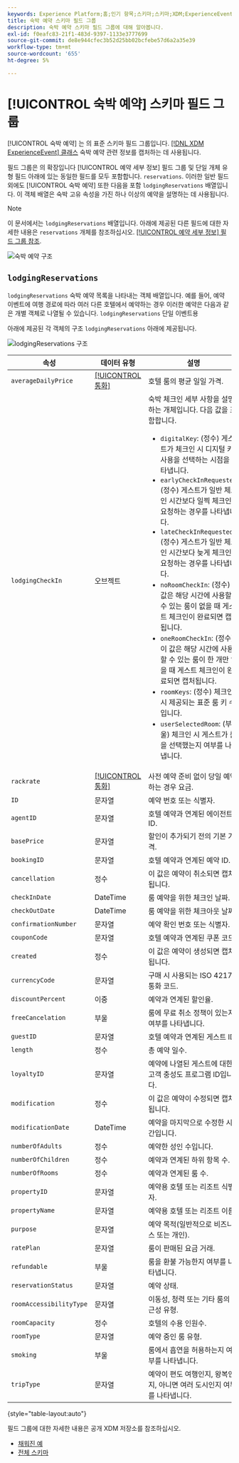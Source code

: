 ```yaml
---
keywords: Experience Platform;홈;인기 항목;스키마;스키마;XDM;ExperienceEvent;필드;스키마;스키마;스키마 디자인;필드 그룹;필드 그룹;예약;숙박;
title: 숙박 예약 스키마 필드 그룹
description: 숙박 예약 스키마 필드 그룹에 대해 알아봅니다.
exl-id: f0eafc83-21f1-483d-9397-1133e3777699
source-git-commit: de8e944cfec3b52d25bb02bcfebe57d6a2a35e39
workflow-type: tm+mt
source-wordcount: '655'
ht-degree: 5%

---
```


# [!UICONTROL 숙박 예약] 스키마 필드 그룹

[!UICONTROL 숙박 예약] 는 의 표준 스키마 필드 그룹입니다. [[!DNL XDM ExperienceEvent] 클래스](../../classes/experienceevent.md) 숙박 예약 관련 정보를 캡처하는 데 사용됩니다.

필드 그룹은 의 확장입니다 [!UICONTROL 예약 세부 정보] 필드 그룹 및 단일 개체 유형 필드 아래에 있는 동일한 필드를 모두 포함합니다. `reservations`. 이러한 일반 필드 외에도 [!UICONTROL 숙박 예약] 또한 다음을 포함 `lodgingReservations` 배열입니다. 이 객체 배열은 숙박 고유 속성을 가진 하나 이상의 예약을 설명하는 데 사용됩니다.

>[!NOTE]
>
>이 문서에서는 `lodgingReservations` 배열입니다. 아래에 제공된 다른 필드에 대한 자세한 내용은 `reservations` 개체를 참조하십시오. [[!UICONTROL 예약 세부 정보] 필드 그룹 참조](./reservation-details.md).

![숙박 예약 구조](../../images/field-groups/lodging-reservation/structure.png)

## `lodgingReservations`

`lodgingReservations` 숙박 예약 목록을 나타내는 객체 배열입니다. 예를 들어, 예약 이벤트에 여행 경로에 따라 여러 다른 호텔에서 예약하는 경우 이러한 예약은 다음과 같은 개별 객체로 나열될 수 있습니다. `lodgingReservations` 단일 이벤트용

아래에 제공된 각 객체의 구조 `lodgingReservations` 아래에 제공됩니다.

![lodgingReservations 구조](../../images/field-groups/lodging-reservation/lodgingReservations.png)

| 속성 | 데이터 유형 | 설명 |
| --- | --- | --- |
| `averageDailyPrice` | [[!UICONTROL 통화]](../../data-types/currency.md) | 호텔 룸의 평균 일일 가격. |
| `lodgingCheckIn` | 오브젝트 | 숙박 체크인 세부 사항을 설명하는 개체입니다. 다음 값을 포함합니다.<ul><li>`digitalKey`: (정수) 게스트가 체크인 시 디지털 키 사용을 선택하는 시점을 나타냅니다.</li><li>`earlyCheckInRequested`: (정수) 게스트가 일반 체크인 시간보다 일찍 체크인을 요청하는 경우를 나타냅니다.</li><li>`lateCheckInRequested`: (정수) 게스트가 일반 체크인 시간보다 늦게 체크인을 요청하는 경우를 나타냅니다.</li><li>`noRoomCheckIn`: (정수) 이 값은 해당 시간에 사용할 수 있는 룸이 없을 때 게스트 체크인이 완료되면 캡처됩니다.</li><li>`oneRoomCheckIn`: (정수) 이 값은 해당 시간에 사용할 수 있는 룸이 한 개만 있을 때 게스트 체크인이 완료되면 캡처됩니다.</li><li>`roomKeys`: (정수) 체크인 시 제공되는 표준 룸 키 수입니다.</li><li>`userSelectedRoom`: (부울) 체크인 시 게스트가 룸을 선택했는지 여부를 나타냅니다.</li></ul> |
| `rackrate` | [[!UICONTROL 통화]](../../data-types/currency.md) | 사전 예약 준비 없이 당일 예약하는 경우 요금. |
| `ID` | 문자열 | 예약 번호 또는 식별자. |
| `agentID` | 문자열 | 호텔 예약과 연계된 에이전트 ID. |
| `basePrice` | 문자열 | 할인이 추가되기 전의 기본 가격. |
| `bookingID` | 문자열 | 호텔 예약과 연계된 예약 ID. |
| `cancellation` | 정수 | 이 값은 예약이 취소되면 캡처됩니다. |
| `checkInDate` | DateTime | 룸 예약을 위한 체크인 날짜. |
| `checkOutDate` | DateTime | 룸 예약을 위한 체크아웃 날짜. |
| `confirmationNumber` | 문자열 | 예약 확인 번호 또는 식별자. |
| `couponCode` | 문자열 | 호텔 예약과 연계된 쿠폰 코드. |
| `created` | 정수 | 이 값은 예약이 생성되면 캡처됩니다. |
| `currencyCode` | 문자열 | 구매 시 사용되는 ISO 4217 통화 코드. |
| `discountPercent` | 이중 | 예약과 연계된 할인율. |
| `freeCancelation` | 부울 | 룸에 무료 취소 정책이 있는지 여부를 나타냅니다. |
| `guestID` | 문자열 | 호텔 예약과 연계된 게스트 ID. |
| `length` | 정수 | 총 예약 일수. |
| `loyaltyID` | 문자열 | 예약에 나열된 게스트에 대한 고객 충성도 프로그램 ID입니다. |
| `modification` | 정수 | 이 값은 예약이 수정되면 캡처됩니다. |
| `modificationDate` | DateTime | 예약을 마지막으로 수정한 시간입니다. |
| `numberOfAdults` | 정수 | 예약한 성인 수입니다. |
| `numberOfChildren` | 정수 | 예약과 연계된 하위 항목 수. |
| `numberOfRooms` | 정수 | 예약과 연계된 룸 수. |
| `propertyID` | 문자열 | 예약용 호텔 또는 리조트 식별자. |
| `propertyName` | 문자열 | 예약용 호텔 또는 리조트 이름. |
| `purpose` | 문자열 | 예약 목적(일반적으로 비즈니스 또는 개인). |
| `ratePlan` | 문자열 | 룸이 판매된 요금 거래. |
| `refundable` | 부울 | 룸을 환불 가능한지 여부를 나타냅니다. |
| `reservationStatus` | 문자열 | 예약 상태. |
| `roomAccessibilityType` | 문자열 | 이동성, 청력 또는 기타 룸의 접근성 유형. |
| `roomCapacity` | 정수 | 호텔의 수용 인원수. |
| `roomType` | 문자열 | 예약 중인 룸 유형. |
| `smoking` | 부울 | 룸에서 흡연을 허용하는지 여부를 나타냅니다. |
| `tripType` | 문자열 | 예약이 편도 여행인지, 왕복인지, 아니면 여러 도시인지 여부를 나타냅니다. |

{style="table-layout:auto"}

필드 그룹에 대한 자세한 내용은 공개 XDM 저장소를 참조하십시오.

* [채워진 예](https://github.com/adobe/xdm/blob/master/components/fieldgroups/experience-event/industry-verticals/experienceevent-lodging-reservation.example.1.json)
* [전체 스키마](https://github.com/adobe/xdm/blob/master/components/fieldgroups/experience-event/industry-verticals/experienceevent-lodging-reservation.schema.json)
